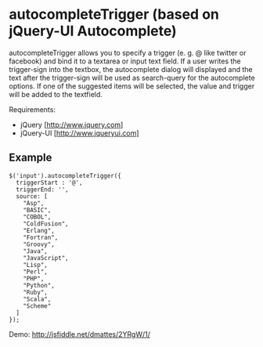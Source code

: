 autocompleteTrigger (based on jQuery-UI Autocomplete)
================================

autocompleteTrigger allows you to specify a trigger (e. g. @ like twitter or facebook) and bind it to a textarea or input text field.
If a user writes the trigger-sign into the textbox, the autocomplete dialog will displayed and the text after the trigger-sign will be used as search-query for the autocomplete options. If one of the suggested items will be selected, the value and trigger will be added to the textfield.

Requirements:
* jQuery [http://www.jquery.com]
* jQuery-UI [http://www.jqueryui.com]

Example
---
```
$('input').autocompleteTrigger({
  triggerStart : '@',
  triggerEnd: '',
  source: [
    "Asp",
    "BASIC",
    "COBOL",
    "ColdFusion",
    "Erlang",
    "Fortran",
    "Groovy",
    "Java",
    "JavaScript",
    "Lisp",
    "Perl",
    "PHP",
    "Python",
    "Ruby",
    "Scala",
    "Scheme"
  ]
});
```

Demo: http://jsfiddle.net/dmattes/2YRgW/1/
